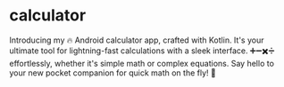 # calculator
Introducing my 🔥 Android calculator app, crafted with Kotlin. It's your ultimate tool for lightning-fast calculations with a sleek interface. ➕➖✖️➗ effortlessly, whether it's simple math or complex equations. Say hello to your new pocket companion for quick math on the fly! 🚀
